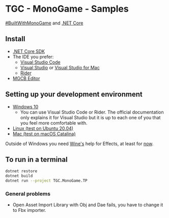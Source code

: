# TGC - MonoGame - Samples
[#BuiltWithMonoGame](http://www.monogame.net) and [.NET Core](https://dotnet.microsoft.com)

## Install
* [.NET Core SDK](https://docs.microsoft.com/dotnet/core/install/sdk)
* The IDE you prefer:
  * [Visual Studio Code](https://code.visualstudio.com)
  * [Visual Studio](https://visualstudio.microsoft.com/es/vs) or [Visual Studio for Mac](https://visualstudio.microsoft.com/es/vs/mac)
  * [Rider](https://www.jetbrains.com/rider)
* [MGCB Editor](https://docs.monogame.net/articles/tools/mgcb_editor.html)

## Setting up your development environment
 * [Windows 10](https://docs.monogame.net/articles/getting_started/1_setting_up_your_development_environment_windows.html)
   * You can use Visual Studio Code or Rider. The official documentation only explains it for Visual Studio but it is up to each one of you that you feel more comfortable with.
 * [Linux (test on Ubuntu 20.04)](https://docs.monogame.net/articles/getting_started/1_setting_up_your_development_environment_ubuntu.html)
 * [Mac (test on macOS Catalina)](https://docs.monogame.net/articles/getting_started/1_setting_up_your_development_environment_macos.html)

Outside of Windows you need [Wine's](https://www.winehq.org) help for Effects, at least for [now](https://github.com/MonoGame/MonoGame/issues/2167).

## To run in a terminal
```bash
dotnet restore
dotnet build
dotnet run --project TGC.MonoGame.TP
```

### General problems
* Open Asset Import Library with Obj and Dae fails, you have to change it to Fbx importer.
